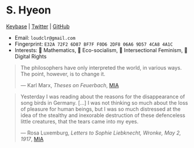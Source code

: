 # S. Hyeon

[Keybase](https://keybase.io/loudcolour) | [Twitter](https://twitter.com/loudcolour) |
[GitHub](https://github.com/loudcolour)

- Email: `loudclr@gmail.com`
- Fingerprint: `E32A 72F2 6D87 BF7F F0D6 2DF8 06A6 9D57 4CA8 4A1C`
- Interests: 🔢 Mathematics, 🌳 Eco-socialism, 🌹 Intersectional Feminism, 🔐 Digital Rights

> The philosophers have only interpreted the world, in various ways. The
> point, however, is to change it.
>
> — Karl Marx, *Theses on Feuerbach*,
> [MIA](https://www.marxists.org/archive/marx/works/1845/theses/theses.htm)

> Yesterday I was reading about the reasons for the disappearance of
> song birds in Germany. \[...\] I was not thinking so much about the
> loss of pleasure for human beings, but I was so much distressed at the
> idea of the stealthy and inexorable destruction of these defenceless
> little creatures, that the tears came into my eyes.
>
> — Rosa Luxemburg, *Letters to Sophie Liebknecht, Wronke, May 2,
> 1917*,
> [MIA](https://www.marxists.org/archive/luxemburg/1917/05/02.htm)
